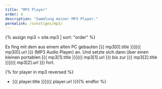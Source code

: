 ```yaml
---
title: "MP3 Player"
order: 4
description: "Sammlung meiner MP3 Player."
permalink: /sonstiges/mp3/
--- 
```

{% assign mp3 = site.mp3 | sort: "order" %}

Es fing mit dem aus einem alten PC gebauten [{{ mp3[0].title }}]({{ mp3[0].url }}) (MP3 Audio Player) an. Und setzte sich dann über einen kleinen portablen [{{ mp3[1].title }}]({{ mp3[1].url }}) bis zur [{{ mp3[2].title }}]({{ mp3[2].url }}) fort. 

{% for player in mp3 reversed %}
  * [{{ player.title }}]({{ player.url }}){% endfor %}
  

